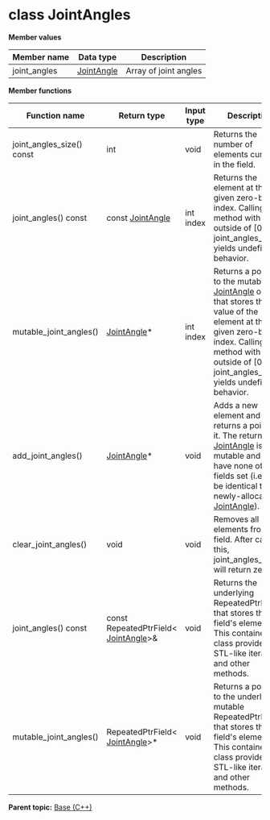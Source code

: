 # class JointAngles

 **Member values** 

|Member name|Data type|Description|
|-----------|---------|-----------|
|joint\_angles| [JointAngle](JointAngle.md#)|Array of joint angles|

 **Member functions** 

|Function name|Return type|Input type|Description|
|-------------|-----------|----------|-----------|
|joint\_angles\_size\(\) const|int|void|Returns the number of elements currently in the field.|
|joint\_angles\(\) const|const [JointAngle](JointAngle.md#)|int index|Returns the element at the given zero-based index. Calling this method with index outside of \[0, joint\_angles\_size\(\)\) yields undefined behavior.|
|mutable\_joint\_angles\(\)| [JointAngle](JointAngle.md#)\*|int index|Returns a pointer to the mutable [JointAngle](JointAngle.md#) object that stores the value of the element at the given zero-based index. Calling this method with index outside of \[0, joint\_angles\_size\(\)\) yields undefined behavior.|
|add\_joint\_angles\(\)| [JointAngle](JointAngle.md#)\*|void|Adds a new element and returns a pointer to it. The returned [JointAngle](JointAngle.md#) is mutable and will have none of its fields set \(i.e. it will be identical to a newly-allocated [JointAngle](JointAngle.md#)\).|
|clear\_joint\_angles\(\)|void|void|Removes all elements from the field. After calling this, joint\_angles\_size\(\) will return zero.|
|joint\_angles\(\) const|const RepeatedPtrField< [JointAngle](JointAngle.md#)\>&|void|Returns the underlying RepeatedPtrField that stores the field's elements. This container class provides STL-like iterators and other methods.|
|mutable\_joint\_angles\(\)|RepeatedPtrField< [JointAngle](JointAngle.md#)\>\*|void|Returns a pointer to the underlying mutable RepeatedPtrField that stores the field's elements. This container class provides STL-like iterators and other methods.|

**Parent topic:** [Base \(C++\)](../../summary_pages/Base.md)

